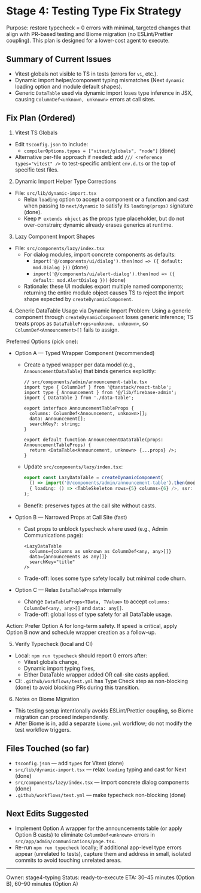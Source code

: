 # Stage 4: Testing Type Fix Strategy

Purpose: restore typecheck = 0 errors with minimal, targeted changes that align with PR-based testing and Biome migration (no ESLint/Prettier coupling). This plan is designed for a lower-cost agent to execute.

## Summary of Current Issues

- Vitest globals not visible to TS in tests (errors for `vi`, etc.).
- Dynamic import helper/component typing mismatches (Next `dynamic` loading option and module default shapes).
- Generic `DataTable` used via dynamic import loses type inference in JSX, causing `ColumnDef<unknown, unknown>` errors at call sites.

## Fix Plan (Ordered)

1) Vitest TS Globals
- Edit `tsconfig.json` to include:
  - `compilerOptions.types = ["vitest/globals", "node"]` (done)
- Alternative per-file approach if needed: add `/// <reference types="vitest" />` to test-specific ambient `env.d.ts` or the top of specific test files.

2) Dynamic Import Helper Type Corrections
- File: `src/lib/dynamic-import.tsx`
  - Relax `loading` option to accept a component or a function and cast when passing to `next/dynamic` to satisfy its `loading(props)` signature (done).
  - Keep `P extends object` as the props type placeholder, but do not over-constrain; dynamic already erases generics at runtime.

3) Lazy Component Import Shapes
- File: `src/components/lazy/index.tsx`
  - For dialog modules, import concrete components as defaults:
    - `import('@/components/ui/dialog').then(mod => ({ default: mod.Dialog }))` (done)
    - `import('@/components/ui/alert-dialog').then(mod => ({ default: mod.AlertDialog }))` (done)
  - Rationale: these UI modules export multiple named components; returning the entire module object causes TS to reject the import shape expected by `createDynamicComponent`.

4) Generic DataTable Usage via Dynamic Import
Problem: Using a generic component through `createDynamicComponent` loses generic inference; TS treats props as `DataTableProps<unknown, unknown>`, so `ColumnDef<Announcement>[]` fails to assign.

Preferred Options (pick one):

- Option A — Typed Wrapper Component (recommended)
  - Create a typed wrapper per data model (e.g., `AnnouncementDataTable`) that binds generics explicitly:
    ```tsx
    // src/components/admin/announcement-table.tsx
    import type { ColumnDef } from '@tanstack/react-table';
    import type { Announcement } from '@/lib/firebase-admin';
    import { DataTable } from './data-table';

    export interface AnnouncementTableProps {
      columns: ColumnDef<Announcement, unknown>[];
      data: Announcement[];
      searchKey?: string;
    }

    export default function AnnouncementDataTable(props: AnnouncementTableProps) {
      return <DataTable<Announcement, unknown> {...props} />;
    }
    ```
  - Update `src/components/lazy/index.tsx`:
    ```ts
    export const LazyDataTable = createDynamicComponent(
      () => import('@/components/admin/announcement-table').then(mod => ({ default: mod.default })),
      { loading: () => <TableSkeleton rows={5} columns={6} />, ssr: false }
    );
    ```
  - Benefit: preserves types at the call site without casts.

- Option B — Narrowed Props at Call Site (fast)
  - Cast props to unblock typecheck where used (e.g., Admin Communications page):
    ```tsx
    <LazyDataTable
      columns={columns as unknown as ColumnDef<any, any>[]}
      data={announcements as any[]}
      searchKey="title"
    />
    ```
  - Trade-off: loses some type safety locally but minimal code churn.

- Option C — Relax `DataTableProps` internally
  - Change `DataTableProps<TData, TValue>` to accept `columns: ColumnDef<any, any>[]` and `data: any[]`.
  - Trade-off: global loss of type safety for all DataTable usage.

Action: Prefer Option A for long-term safety. If speed is critical, apply Option B now and schedule wrapper creation as a follow-up.

5) Verify Typecheck (local and CI)
- Local: `npm run typecheck` should report 0 errors after:
  - Vitest globals change,
  - Dynamic import typing fixes,
  - Either DataTable wrapper added OR call-site casts applied.
- CI: `.github/workflows/test.yml` has Type Check step as non-blocking (done) to avoid blocking PRs during this transition.

6) Notes on Biome Migration
- This testing setup intentionally avoids ESLint/Prettier coupling, so Biome migration can proceed independently.
- After Biome is in, add a separate `biome.yml` workflow; do not modify the test workflow triggers.

## Files Touched (so far)
- `tsconfig.json` — add `types` for Vitest (done)
- `src/lib/dynamic-import.tsx` — relax `loading` typing and cast for Next (done)
- `src/components/lazy/index.tsx` — import concrete dialog components (done)
- `.github/workflows/test.yml` — make typecheck non-blocking (done)

## Next Edits Suggested
- Implement Option A wrapper for the announcements table (or apply Option B casts) to eliminate `ColumnDef<unknown>` errors in `src/app/admin/communications/page.tsx`.
- Re-run `npm run typecheck` locally; if additional app-level type errors appear (unrelated to tests), capture them and address in small, isolated commits to avoid touching unrelated areas.

---

Owner: stage4-typing
Status: ready-to-execute
ETA: 30–45 minutes (Option B), 60–90 minutes (Option A)

